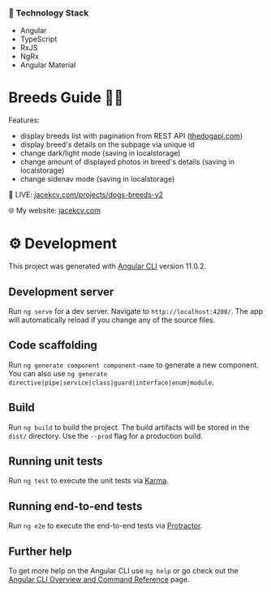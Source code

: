 ### 🔧 Technology Stack

- Angular
- TypeScript
- RxJS
- NgRx
- Angular Material

# Breeds Guide 🐶🐾

Features:
- display breeds list with pagination from REST API ([thedogapi.com](https://thedogapi.com/))
- display breed's details on the subpage via unique id
- change dark/light mode (saving in localstorage)
- change amount of displayed photos in breed's details (saving in localstorage)
- change sidenav mode (saving in localstorage)

🔗 LIVE: [jacekcv.com/projects/dogs-breeds-v2](http://jacekcv.com/projects/dogs-breeds-v2)

🌐 My website: [jacekcv.com](http://jacekcv.com/)


# ⚙ Development

This project was generated with [Angular CLI](https://github.com/angular/angular-cli) version 11.0.2.

## Development server

Run `ng serve` for a dev server. Navigate to `http://localhost:4200/`. The app will automatically reload if you change any of the source files.

## Code scaffolding

Run `ng generate component component-name` to generate a new component. You can also use `ng generate directive|pipe|service|class|guard|interface|enum|module`.

## Build

Run `ng build` to build the project. The build artifacts will be stored in the `dist/` directory. Use the `--prod` flag for a production build.

## Running unit tests

Run `ng test` to execute the unit tests via [Karma](https://karma-runner.github.io).

## Running end-to-end tests

Run `ng e2e` to execute the end-to-end tests via [Protractor](http://www.protractortest.org/).

## Further help

To get more help on the Angular CLI use `ng help` or go check out the [Angular CLI Overview and Command Reference](https://angular.io/cli) page.
